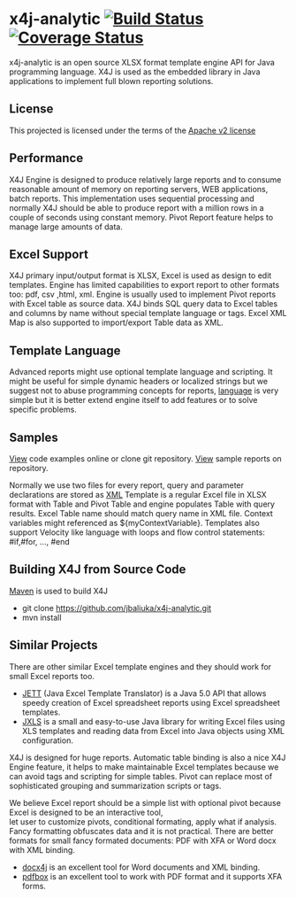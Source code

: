 x4j-analytic [![Build Status](https://travis-ci.org/jbaliuka/x4j-analytic.svg?branch=master)](https://travis-ci.org/jbaliuka/x4j-analytic) [![Coverage Status](https://coveralls.io/repos/github/jbaliuka/x4j-analytic/badge.svg?branch=master)](https://coveralls.io/github/jbaliuka/x4j-analytic?branch=master)
============
x4j-analytic is an open source XLSX format template engine API for Java programming language. 
X4J is used as the embedded library in Java applications to implement full blown reporting solutions.

## License

This projected is licensed under the terms of the [Apache v2 license](http://www.apache.org/licenses/LICENSE-2.0.html)

## Performance

X4J Engine is designed to produce relatively large reports and to consume reasonable amount of memory on reporting servers, WEB applications, batch reports.
This implementation uses sequential processing and normally X4J should be able to produce report with a million rows in a couple of seconds using constant memory.
Pivot Report feature helps to manage large amounts of data.

## Excel Support

X4J primary input/output format is XLSX, Excel is used as design to edit templates. Engine has limited capabilities to export report to other formats too: pdf, csv ,html, xml.
Engine is usually used to implement Pivot reports with Excel table as source data. X4J binds SQL query data to Excel tables and columns  by name without  special template language or tags.
Excel XML Map is also supported  to import/export Table data as XML.

## Template Language

Advanced reports might use optional template language and scripting. It  might be useful for simple  dynamic  headers or localized strings but
we suggest not to  abuse programming concepts for reports, [language](https://github.com/jbaliuka/x4j-analytic/wiki/Template-Language) 
is very simple but it is better extend engine itself to add features or to solve specific problems.

## Samples

[View](https://github.com/jbaliuka/x4j-analytic/blob/master/samples/src/test/java/x4j/samples/X4JEngineTest.java) code examples online or clone git repository.
[View](https://github.com/jbaliuka/x4j-analytic/tree/master/samples/src/test/resources/samples) sample reports on repository.


Normally we use two files for every report, query and parameter declarations are stored as [XML](https://github.com/jbaliuka/x4j-analytic/wiki/Report-Definition-Schema)
Template is a regular Excel file in XLSX format with Table and Pivot Table and engine populates Table with query results. Excel Table name should match query name in XML file.
Context variables might referenced  as ${myContextVariable}. Templates also support Velocity like  language with loops and flow control statements: #if,#for, ..., #end

##  Building X4J from Source Code
[Maven](http://maven.apache.org/) is used to build X4J 
 * git clone https://github.com/jbaliuka/x4j-analytic.git
 * mvn install 


## Similar Projects

There are other similar Excel template engines and they should work for small Excel reports too.

 * [JETT](http://jett.sourceforge.net/index.html)  (Java Excel Template Translator) is a Java 5.0 API that allows speedy creation of Excel spreadsheet reports using Excel spreadsheet templates.
 * [JXLS](http://jxls.sourceforge.net)  is a small and easy-to-use Java library for writing Excel files using XLS templates and reading data from Excel into Java objects using XML configuration.
 

X4J is designed for huge reports. Automatic table binding is also a nice X4J Engine feature, 
it helps to make maintainable Excel templates because we can avoid tags and scripting for simple tables. 
Pivot can replace most of sophisticated grouping and summarization scripts or tags. 

 
We believe Excel report should be a simple list with optional pivot because Excel is designed to be an interactive tool,  
let user to customize pivots, conditional formating, apply what if analysis.
Fancy formatting obfuscates data and it is not practical. There are better formats for small fancy formated documents: PDF with XFA or Word docx with XML binding.

 * [docx4j](http://www.docx4java.org/trac/docx4j)  is an excellent tool for Word documents and XML binding.
 * [pdfbox](http://pdfbox.apache.org/) is an excellent tool to work with PDF format and it supports XFA forms.
        

   





